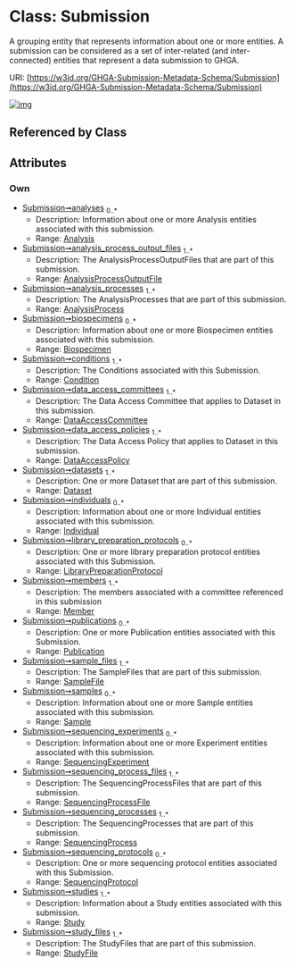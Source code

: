 
# Class: Submission


A grouping entity that represents information about one or more entities. A submission can be considered as a set of inter-related (and inter-connected) entities that represent a data submission to GHGA.

URI: [https://w3id.org/GHGA-Submission-Metadata-Schema/Submission](https://w3id.org/GHGA-Submission-Metadata-Schema/Submission)


[![img](https://yuml.me/diagram/nofunky;dir:TB/class/[StudyFile]<study_files%201..*-++[Submission],[Study]<studies%201..*-++[Submission],[SequencingProtocol]<sequencing_protocols%200..*-++[Submission],[SequencingProcess]<sequencing_processes%201..*-++[Submission],[SequencingProcessFile]<sequencing_process_files%201..*-++[Submission],[SequencingExperiment]<sequencing_experiments%200..*-++[Submission],[Sample]<samples%200..*-++[Submission],[SampleFile]<sample_files%201..*-++[Submission],[Publication]<publications%200..*-++[Submission],[Member]<members%201..*-++[Submission],[LibraryPreparationProtocol]<library_preparation_protocols%200..*-++[Submission],[Individual]<individuals%200..*-++[Submission],[Dataset]<datasets%201..*-++[Submission],[DataAccessPolicy]<data_access_policies%201..*-++[Submission],[DataAccessCommittee]<data_access_committees%201..*-++[Submission],[Condition]<conditions%201..*-++[Submission],[Biospecimen]<biospecimens%200..*-++[Submission],[AnalysisProcess]<analysis_processes%201..*-++[Submission],[AnalysisProcessOutputFile]<analysis_process_output_files%201..*-++[Submission],[Analysis]<analyses%200..*-++[Submission],[StudyFile],[Study],[SequencingProtocol],[SequencingProcessFile],[SequencingProcess],[SequencingExperiment],[SampleFile],[Sample],[Publication],[Member],[LibraryPreparationProtocol],[Individual],[Dataset],[DataAccessPolicy],[DataAccessCommittee],[Condition],[Biospecimen],[AnalysisProcessOutputFile],[AnalysisProcess],[Analysis])](https://yuml.me/diagram/nofunky;dir:TB/class/[StudyFile]<study_files%201..*-++[Submission],[Study]<studies%201..*-++[Submission],[SequencingProtocol]<sequencing_protocols%200..*-++[Submission],[SequencingProcess]<sequencing_processes%201..*-++[Submission],[SequencingProcessFile]<sequencing_process_files%201..*-++[Submission],[SequencingExperiment]<sequencing_experiments%200..*-++[Submission],[Sample]<samples%200..*-++[Submission],[SampleFile]<sample_files%201..*-++[Submission],[Publication]<publications%200..*-++[Submission],[Member]<members%201..*-++[Submission],[LibraryPreparationProtocol]<library_preparation_protocols%200..*-++[Submission],[Individual]<individuals%200..*-++[Submission],[Dataset]<datasets%201..*-++[Submission],[DataAccessPolicy]<data_access_policies%201..*-++[Submission],[DataAccessCommittee]<data_access_committees%201..*-++[Submission],[Condition]<conditions%201..*-++[Submission],[Biospecimen]<biospecimens%200..*-++[Submission],[AnalysisProcess]<analysis_processes%201..*-++[Submission],[AnalysisProcessOutputFile]<analysis_process_output_files%201..*-++[Submission],[Analysis]<analyses%200..*-++[Submission],[StudyFile],[Study],[SequencingProtocol],[SequencingProcessFile],[SequencingProcess],[SequencingExperiment],[SampleFile],[Sample],[Publication],[Member],[LibraryPreparationProtocol],[Individual],[Dataset],[DataAccessPolicy],[DataAccessCommittee],[Condition],[Biospecimen],[AnalysisProcessOutputFile],[AnalysisProcess],[Analysis])

## Referenced by Class


## Attributes


### Own

 * [Submission➞analyses](Submission_analyses.md)  <sub>0..\*</sub>
     * Description: Information about one or more Analysis entities associated with this submission.
     * Range: [Analysis](Analysis.md)
 * [Submission➞analysis_process_output_files](Submission_analysis_process_output_files.md)  <sub>1..\*</sub>
     * Description: The AnalysisProcessOutputFiles that are part of this submission.
     * Range: [AnalysisProcessOutputFile](AnalysisProcessOutputFile.md)
 * [Submission➞analysis_processes](Submission_analysis_processes.md)  <sub>1..\*</sub>
     * Description: The AnalysisProcesses that are part of this submission.
     * Range: [AnalysisProcess](AnalysisProcess.md)
 * [Submission➞biospecimens](Submission_biospecimens.md)  <sub>0..\*</sub>
     * Description: Information about one or more Biospecimen entities associated with this submission.
     * Range: [Biospecimen](Biospecimen.md)
 * [Submission➞conditions](Submission_conditions.md)  <sub>1..\*</sub>
     * Description: The Conditions associated with this Submission.
     * Range: [Condition](Condition.md)
 * [Submission➞data_access_committees](Submission_data_access_committees.md)  <sub>1..\*</sub>
     * Description: The Data Access Committee that applies to Dataset in this submission.
     * Range: [DataAccessCommittee](DataAccessCommittee.md)
 * [Submission➞data_access_policies](Submission_data_access_policies.md)  <sub>1..\*</sub>
     * Description: The Data Access Policy that applies to Dataset in this submission.
     * Range: [DataAccessPolicy](DataAccessPolicy.md)
 * [Submission➞datasets](Submission_datasets.md)  <sub>1..\*</sub>
     * Description: One or more Dataset that are part of this submission.
     * Range: [Dataset](Dataset.md)
 * [Submission➞individuals](Submission_individuals.md)  <sub>0..\*</sub>
     * Description: Information about one or more Individual entities associated with this submission.
     * Range: [Individual](Individual.md)
 * [Submission➞library_preparation_protocols](Submission_library_preparation_protocols.md)  <sub>0..\*</sub>
     * Description: One or more library preparation protocol entities associated with this Submission.
     * Range: [LibraryPreparationProtocol](LibraryPreparationProtocol.md)
 * [Submission➞members](Submission_members.md)  <sub>1..\*</sub>
     * Description: The members associated with a committee referenced in this submission
     * Range: [Member](Member.md)
 * [Submission➞publications](Submission_publications.md)  <sub>0..\*</sub>
     * Description: One or more Publication entities associated with this Submission.
     * Range: [Publication](Publication.md)
 * [Submission➞sample_files](Submission_sample_files.md)  <sub>1..\*</sub>
     * Description: The SampleFiles that are part of this submission.
     * Range: [SampleFile](SampleFile.md)
 * [Submission➞samples](Submission_samples.md)  <sub>0..\*</sub>
     * Description: Information about one or more Sample entities associated with this submission.
     * Range: [Sample](Sample.md)
 * [Submission➞sequencing_experiments](Submission_sequencing_experiments.md)  <sub>0..\*</sub>
     * Description: Information about one or more Experiment entities associated with this submission.
     * Range: [SequencingExperiment](SequencingExperiment.md)
 * [Submission➞sequencing_process_files](Submission_sequencing_process_files.md)  <sub>1..\*</sub>
     * Description: The SequencingProcessFiles that are part of this submission.
     * Range: [SequencingProcessFile](SequencingProcessFile.md)
 * [Submission➞sequencing_processes](Submission_sequencing_processes.md)  <sub>1..\*</sub>
     * Description: The SequencingProcesses that are part of this submission.
     * Range: [SequencingProcess](SequencingProcess.md)
 * [Submission➞sequencing_protocols](Submission_sequencing_protocols.md)  <sub>0..\*</sub>
     * Description: One or more sequencing protocol entities associated with this Submission.
     * Range: [SequencingProtocol](SequencingProtocol.md)
 * [Submission➞studies](Submission_studies.md)  <sub>1..\*</sub>
     * Description: Information about a Study entities associated with this submission.
     * Range: [Study](Study.md)
 * [Submission➞study_files](Submission_study_files.md)  <sub>1..\*</sub>
     * Description: The StudyFiles that are part of this submission.
     * Range: [StudyFile](StudyFile.md)
